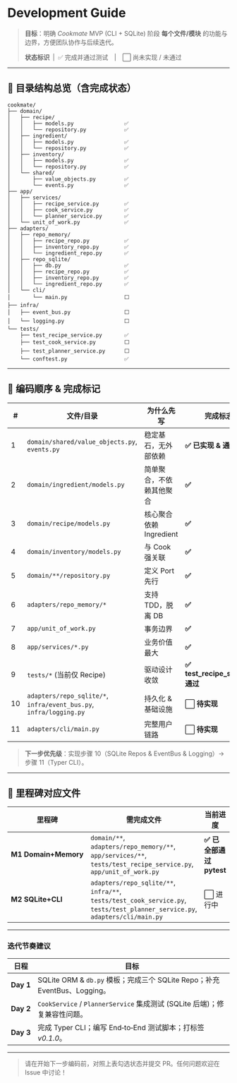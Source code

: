 # Development Guide

> **目标**：明确 *Cookmate* MVP (CLI + SQLite) 阶段 **每个文件/模块** 的功能与边界，方便团队协作与后续迭代。
>
> **状态标识** | ✅ 完成并通过测试 | ⬜ 尚未实现 / 未通过

---

## 📂 目录结构总览（含完成状态）

```text
cookmate/
├── domain/
│   ├── recipe/
│   │   ├── models.py                ✅
│   │   └── repository.py            ✅
│   ├── ingredient/
│   │   ├── models.py                ✅
│   │   └── repository.py            ✅
│   ├── inventory/
│   │   ├── models.py                ✅
│   │   └── repository.py            ✅
│   └── shared/
│       ├── value_objects.py         ✅
│       └── events.py                ✅
├── app/
│   ├── services/
│   │   ├── recipe_service.py        ✅
│   │   ├── cook_service.py          ✅
│   │   └── planner_service.py       ✅
│   └── unit_of_work.py              ✅
├── adapters/
│   ├── repo_memory/
│   │   ├── recipe_repo.py           ✅
│   │   ├── inventory_repo.py        ✅
│   │   └── ingredient_repo.py       ✅
│   ├── repo_sqlite/
│   │   ├── db.py                    ✅
│   │   ├── recipe_repo.py           ✅
│   │   ├── inventory_repo.py        ✅
│   │   └── ingredient_repo.py       ✅
│   └── cli/
│       └── main.py                  ⬜
├── infra/
│   ├── event_bus.py                 ⬜
│   └── logging.py                   ⬜
└── tests/
    ├── test_recipe_service.py       ✅
    ├── test_cook_service.py         ⬜
    ├── test_planner_service.py      ⬜
    └── conftest.py                  ✅
```

---

## 🚦 编码顺序 & 完成标记

| # | 文件/目录 | 为什么先写 | 完成标志 |
|---|-----------|-----------|---------|
| 1 | `domain/shared/value_objects.py`, `events.py` | 稳定基石，无外部依赖 | **✅ 已实现 & 通过测试** |
| 2 | `domain/ingredient/models.py` | 简单聚合，不依赖其他聚合 | **✅** |
| 3 | `domain/recipe/models.py` | 核心聚合依赖 Ingredient | **✅** |
| 4 | `domain/inventory/models.py` | 与 Cook 强关联 | **✅** |
| 5 | `domain/**/repository.py` | 定义 Port 先行 | **✅** |
| 6 | `adapters/repo_memory/*` | 支持 TDD，脱离 DB | **✅** |
| 7 | `app/unit_of_work.py` | 事务边界 | **✅** |
| 8 | `app/services/*.py` | 业务价值最大 | **✅** |
| 9 | `tests/*` (当前仅 Recipe) | 驱动设计收敛 | **✅ test_recipe_service 通过** |
|10 | `adapters/repo_sqlite/*`, `infra/event_bus.py`, `infra/logging.py` | 持久化 & 基础设施 | ⬜ **待实现** |
|11 | `adapters/cli/main.py` | 完整用户链路 | ⬜ **待实现** |

> **下一步优先级**：实现步骤 10（SQLite Repos & EventBus & Logging）→ 步骤 11（Typer CLI）。

---

## 📑 里程碑对应文件

| 里程碑 | 需完成文件 | 当前进度 |
|--------|-----------|---------|
| **M1 Domain+Memory** | `domain/**`, `adapters/repo_memory/**`, `app/services/**`, `tests/test_recipe_service.py`, `app/unit_of_work.py` | **✅ 已全部通过 pytest** |
| **M2 SQLite+CLI** | `adapters/repo_sqlite/**`, `infra/**`, `tests/test_cook_service.py`, `tests/test_planner_service.py`, `adapters/cli/main.py` | ⬜ 进行中 |

---

### 迭代节奏建议

| 日程 | 目标 |
|------|------|
| **Day 1** | SQLite ORM & `db.py` 模板；完成三个 SQLite Repo；补充 EventBus、Logging。 |
| **Day 2** | `CookService` / `PlannerService` 集成测试 (SQLite 后端)；修复兼容性问题。 |
| **Day 3** | 完成 Typer CLI；编写 End‑to‑End 测试脚本；打标签 *v0.1.0*。 |

---

> 请在开始下一步编码前，对照上表勾选状态并提交 PR。任何问题欢迎在 Issue 中讨论！
